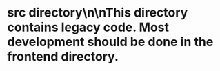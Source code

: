 # src directory\n\nThis directory contains legacy code. Most development should be done in the frontend directory.
